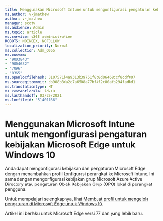 ```yaml
---
title: Menggunakan Microsoft Intune untuk mengonfigurasi pengaturan kebijakan Microsoft Edge untuk Windows 10
ms.author: v-jmathew
author: v-jmathew
manager: scotv
ms.audience: Admin
ms.topic: article
ms.service: o365-administration
ROBOTS: NOINDEX, NOFOLLOW
localization_priority: Normal
ms.collection: Adm_O365
ms.custom:
- "9003843"
- "9004632"
- "7096"
- "8365"
ms.openlocfilehash: 0107571b4a9313b39751f8c8d06468ccf8cdf807
ms.sourcegitcommit: db908b3da2c7a6508a77bf4f2c80afb294fadbd1
ms.translationtype: MT
ms.contentlocale: id-ID
ms.lasthandoff: 03/29/2021
ms.locfileid: "51401766"
---
```

# <a name="use-microsoft-intune-to-configure-microsoft-edge-policy-settings-for-windows-10"></a>Menggunakan Microsoft Intune untuk mengonfigurasi pengaturan kebijakan Microsoft Edge untuk Windows 10

Anda dapat mengonfigurasi kebijakan dan pengaturan Microsoft Edge dengan menambahkan profil konfigurasi perangkat ke Microsoft Intune. Ini sama dengan mengonfigurasi kebijakan grup Microsoft Azure Active Directory atau pengaturan Objek Kebijakan Grup (GPO) lokal di perangkat pengguna.

Untuk mempelajari selengkapnya, lihat [Membuat profil untuk mengelola pengaturan di Microsoft Edge untuk Windows 10](https://go.microsoft.com/fwlink/?linkid=2133700).

Artikel ini berlaku untuk Microsoft Edge versi 77 dan yang lebih baru.
